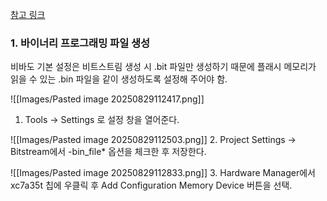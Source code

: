 
[참고 링크](https://digilent.com/reference/learn/programmable-logic/tutorials/basys-3-programming-guide/start?srsltid=AfmBOooo2JpOI8bYiZTj_PwDD6u4DRiW3fvVV48N7I8HSuAWK3KWyhtM)

### 1. 바이너리 프로그래밍 파일 생성

비바도 기본 설정은 비트스트림 생성 시 .bit 파일만 생성하기 때문에 플래시 메모리가 읽을 수 있는 .bin 파일을 같이 생성하도록 설정해 주어야 함.

![[Images/Pasted image 20250829112417.png]]
1. Tools -> Settings 로 설정 창을 열어준다.



![[Images/Pasted image 20250829112503.png]]
2. Project Settings -> Bitstream에서 -bin_file* 옵션을 체크한 후 저장한다.



![[Images/Pasted image 20250829112833.png]]
3. Hardware Manager에서 xc7a35t 칩에 우클릭 후 Add Configuration Memory Device 버튼을 선택.


